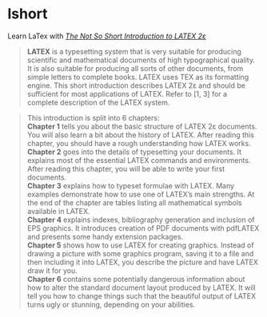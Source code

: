 # lshort
Learn LaTex with [_The Not So Short Introduction to LATEX 2ε_](http://mirrors.opencas.org/ctan/info/lshort/english/lshort.pdf)

> **LATEX** is a typesetting system that is very suitable for producing scientific
and mathematical documents of high typographical quality. It is also suitable
for producing all sorts of other documents, from simple letters to complete
books. LATEX uses TEX as its formatting engine.
This short introduction describes LATEX 2ε and should be sufficient for
most applications of LATEX. Refer to [1, 3] for a complete description of the
LATEX system.

> This introduction is split into 6 chapters:  
**Chapter 1** tells you about the basic structure of LATEX 2ε documents. You
will also learn a bit about the history of LATEX. After reading this
chapter, you should have a rough understanding how LATEX works.  
**Chapter 2** goes into the details of typesetting your documents. It explains
most of the essential LATEX commands and environments. After reading
this chapter, you will be able to write your first documents.  
**Chapter 3** explains how to typeset formulae with LATEX. Many examples
demonstrate how to use one of LATEX’s main strengths. At the end
of the chapter are tables listing all mathematical symbols available in
LATEX.  
**Chapter 4** explains indexes, bibliography generation and inclusion of EPS
graphics. It introduces creation of PDF documents with pdfLATEX and
presents some handy extension packages.  
**Chapter 5** shows how to use LATEX for creating graphics. Instead of drawing
a picture with some graphics program, saving it to a file and then
including it into LATEX, you describe the picture and have LATEX draw
it for you.  
**Chapter 6** contains some potentially dangerous information about how to
alter the standard document layout produced by LATEX. It will tell you
how to change things such that the beautiful output of LATEX turns
ugly or stunning, depending on your abilities.
